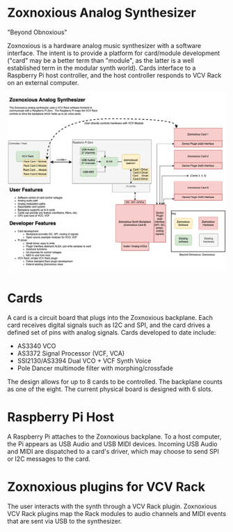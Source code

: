 # Zoxnoxious Analog Synthesizer #

"Beyond Obnoxious"

Zoxnoxious is a hardware analog music synthesizer with a software interface.  The intent is to provide a platform for card/module development ("card" may be a better term than "module", as the latter is a well established term in the modular synth world).  Cards interface to a Raspberry Pi host controller, and the host controller responds to VCV Rack on an external computer.


![Zonoxious Block Diagram](zoxnoxious.png)

# Cards #

A card is a circuit board that plugs into the Zoxnoxious backplane.  Each card receives digital signals such as I2C and SPI, and the card drives a defined set of pins with analog signals.  Cards developed to date include:

* AS3340 VCO
* AS3372 Signal Processor (VCF, VCA)
* SSI2130/AS3394 Dual VCO + VCF Synth Voice
* Pole Dancer multimode filter with morphing/crossfade

The design allows for up to 8 cards to be controlled.  The backplane counts as one of the eight.  The current physical board is designed with 6 slots.

# Raspberry Pi Host #

A Raspberry Pi attaches to the Zoxnoxious backplane.  To a host computer, the Pi appears as USB Audio and USB MIDI devices.  Incoming USB Audio and MIDI are dispatched to a card's driver, which may choose to send SPI or I2C messages to the card.


# Zoxnoxious plugins for VCV Rack #

The user interacts with the synth through a VCV Rack plugin.  Zoxnoxious VCV Rack plugins map the Rack modules to audio channels and MIDI events that are sent via USB to the synthesizer.
